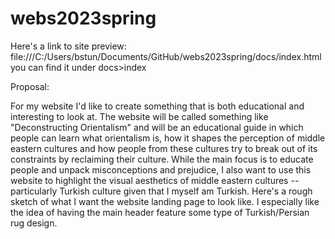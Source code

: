 # webs2023spring
Here's a link to site preview: file:///C:/Users/bstun/Documents/GitHub/webs2023spring/docs/index.html
you can find it under docs>index

Proposal:

For my website I'd like to create something that is both educational and interesting to look at. The website will be called something like "Deconstructing Orientalism" and will be an educational guide in which people can learn what orientalism is, how it shapes the perception of middle eastern cultures and how people from these cultures try to break out of its constraints by reclaiming their culture. While the main focus is to educate people and unpack misconceptions and prejudice, I also want to use this website to highlight the visual aesthetics of middle eastern cultures -- particularly Turkish culture given that I myself am Turkish.
Here's a rough sketch of what I want the website landing page to look like. I especially like the idea of having the main header feature some type of Turkish/Persian rug design.
